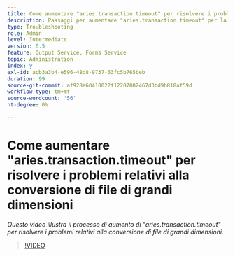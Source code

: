 ```yaml
---
title: Come aumentare "aries.transaction.timeout" per risolvere i problemi relativi alla conversione di file di grandi dimensioni
description: Passaggi per aumentare "aries.transaction.timeout" per la conversione di file di grandi dimensioni
type: Troubleshooting
role: Admin
level: Intermediate
version: 6.5
feature: Output Service, Forms Service
topic: Administration
index: y
exl-id: acb3a3b4-e596-48d8-9737-63fc5b765beb
duration: 99
source-git-commit: af928e60410022f12207082467d3bd9b818af59d
workflow-type: tm+mt
source-wordcount: '56'
ht-degree: 0%

---
```


# Come aumentare &quot;aries.transaction.timeout&quot; per risolvere i problemi relativi alla conversione di file di grandi dimensioni

*Questo video illustra il processo di aumento di &quot;aries.transaction.timeout&quot; per risolvere i problemi relativi alla conversione di file di grandi dimensioni.*

>[!VIDEO](https://video.tv.adobe.com/v/335502?quality=12&learn=on)
